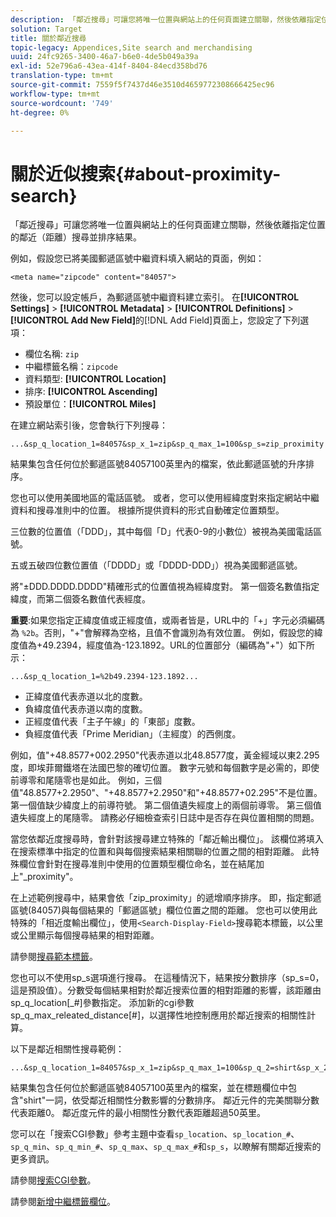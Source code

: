 ```yaml
---
description: 「鄰近搜尋」可讓您將唯一位置與網站上的任何頁面建立關聯，然後依離指定位置的鄰近（距離）搜尋並排序結果。
solution: Target
title: 關於鄰近搜尋
topic-legacy: Appendices,Site search and merchandising
uuid: 24fc9265-3400-46a7-b6e0-4de5b049a39a
exl-id: 52e796a6-43ea-414f-8404-84ecd358bd76
translation-type: tm+mt
source-git-commit: 7559f5f7437d46e3510d4659772308666425ec96
workflow-type: tm+mt
source-wordcount: '749'
ht-degree: 0%

---
```


# 關於近似搜索{#about-proximity-search}

「鄰近搜尋」可讓您將唯一位置與網站上的任何頁面建立關聯，然後依離指定位置的鄰近（距離）搜尋並排序結果。

例如，假設您已將美國郵遞區號中繼資料填入網站的頁面，例如：

```
<meta name="zipcode" content="84057">
```

然後，您可以設定帳戶，為郵遞區號中繼資料建立索引。 在&#x200B;**[!UICONTROL Settings]** > **[!UICONTROL Metadata]** > **[!UICONTROL Definitions]** > **[!UICONTROL Add New Field]**&#x200B;的[!DNL Add Field]頁面上，您設定了下列選項：

* 欄位名稱: `zip`
* 中繼標籤名稱：`zipcode`
* 資料類型: **[!UICONTROL Location]**
* 排序: **[!UICONTROL Ascending]**
* 預設單位：**[!UICONTROL Miles]**

在建立網站索引後，您會執行下列搜尋：

```
...&sp_q_location_1=84057&sp_x_1=zip&sp_q_max_1=100&sp_s=zip_proximity
```

結果集包含任何位於郵遞區號84057100英里內的檔案，依此郵遞區號的升序排序。

您也可以使用美國地區的電話區號。 或者，您可以使用經緯度對來指定網站中繼資料和搜尋准則中的位置。 根據所提供資料的形式自動確定位置類型。

三位數的位置值（「DDD」，其中每個「D」代表0-9的小數位）被視為美國電話區號。

五或五破四位數位置值（「DDDD」或「DDDD-DDD」）視為美國郵遞區號。

將&quot;±DDD.DDDD.DDDD&quot;精確形式的位置值視為經緯度對。 第一個簽名數值指定緯度，而第二個簽名數值代表經度。

**重要**:如果您指定正緯度值或正經度值，或兩者皆是，URL中的「+」字元必須編碼為 `%2b`。否則，&quot;+&quot;會解釋為空格，且值不會識別為有效位置。 例如，假設您的緯度值為+49.2394，經度值為-123.1892。URL的位置部分（編碼為&quot;+&quot;）如下所示：

```
...&sp_q_location_1=%2b49.2394-123.1892...
```

* 正緯度值代表赤道以北的度數。
* 負緯度值代表赤道以南的度數。
* 正經度值代表「主子午線」的「東部」度數。
* 負經度值代表「Prime Meridian」（主經度）的西側度。

例如，值&quot;+48.8577+002.2950&quot;代表赤道以北48.8577度，黃金經域以東2.295度，即埃菲爾鐵塔在法國巴黎的確切位置。 數字元號和每個數字是必需的，即使前導零和尾隨零也是如此。 例如，三個值&quot;48.8577+2.2950&quot;、&quot;+48.8577+2.2950&quot;和&quot;+48.8577+02.295&quot;不是位置。 第一個值缺少緯度上的前導符號。 第二個值遺失經度上的兩個前導零。 第三個值遺失經度上的尾隨零。 請務必仔細檢查索引日誌中是否存在與位置相關的問題。

當您依鄰近度搜尋時，會針對該搜尋建立特殊的「鄰近輸出欄位」。 該欄位將填入在搜索標準中指定的位置和與每個搜索結果相關聯的位置之間的相對距離。 此特殊欄位會針對在搜尋准則中使用的位置類型欄位命名，並在結尾加上&quot;_proximity&quot;。

在上述範例搜尋中，結果會依「zip_proximity」的遞增順序排序。 即，指定郵遞區號(84057)與每個結果的「郵遞區號」欄位位置之間的距離。 您也可以使用此特殊的「相近度輸出欄位」，使用`<Search-Display-Field>`搜尋範本標籤，以公里或公里顯示每個搜尋結果的相對距離。

請參閱[搜尋範本標籤](../c-appendices/c-templates.md#reference_F7AA3FF602314E42842BBC740D2CA1A4)。

您也可以不使用sp_s選項進行搜尋。 在這種情況下，結果按分數排序（sp_s=0，這是預設值）。分數受每個結果相對於鄰近搜索位置的相對距離的影響，該距離由sp_q_location[_#]參數指定。 添加新的cgi參數sp_q_max_releated_distance[#]，以選擇性地控制應用於鄰近搜索的相關性計算。

以下是鄰近相關性搜尋範例：

```
...&sp_q_location_1=84057&sp_x_1=zip&sp_q_max_1=100&sp_q_2=shirt&sp_x_2=title&sp_q_max_relevant_distance_2=50
```

結果集包含任何位於郵遞區號84057100英里內的檔案，並在標題欄位中包含&quot;shirt&quot;一詞，依受鄰近相關性分數影響的分數排序。 鄰近元件的完美關聯分數代表距離0。 鄰近度元件的最小相關性分數代表距離超過50英里。

您可以在「搜索CGI參數」參考主題中查看`sp_location`、`sp_location_#`、`sp_q_min`、`sp_q_min_#`、`sp_q_max`、`sp_q_max_#`和`sp_s`，以瞭解有關鄰近搜索的更多資訊。

請參閱[搜索CGI參數](../c-appendices/c-cgiparameters.md#reference_DA27A8B0728246DA94994885E1353890)。

請參閱[新增中繼標籤欄位](../c-about-settings-menu/c-about-metadata-menu.md#task_6DF188C0FC7F4831A4444CA9AFA615E5)。
